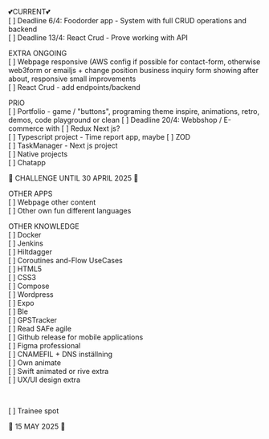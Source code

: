 
💕CURRENT💕 <br>
[ ] Deadline 6/4: Foodorder app - System with full CRUD operations and backend <br>
[ ] Deadline 13/4: React Crud - Prove working with API <br>

EXTRA ONGOING<br>
[ ] Webpage responsive (AWS config if possible for contact-form, otherwise web3form or emailjs + change position business inquiry form showing after about, responsive small improvements <br>
[ ] React Crud - add endpoints/backend <br>

PRIO<br>
[ ] Portfolio - game / "buttons", programing theme inspire, animations, retro, demos, code playground or clean
[ ] Deadline 20/4: Webbshop / E-commerce with [ ] Redux Next js?  <br> 
[ ] Typescript project - Time report app, maybe [ ] ZOD <br>
[ ] TaskManager - Next js project<br>
[ ] Native projects <br>
[ ] Chatapp  <br>

🚀 CHALLENGE UNTIL 30 APRIL 2025 🚀   

OTHER APPS <br>
[ ] Webpage other content <br>
[ ] Other own fun different languages <br>

OTHER KNOWLEDGE <br>
[ ] Docker <br>
[ ] Jenkins <br>
[ ] Hiltdagger <br>
[ ] Coroutines and-Flow UseCases <br>
[ ] HTML5 <br>
[ ] CSS3 <br>
[ ] Compose <br>
[ ] Wordpress <br>
[ ] Expo <br>
[ ] Ble <br>
[ ] GPSTracker <br>
[ ] Read SAFe agile <br>
[ ] Github release for mobile applications <br>
[ ] Figma professional <br>
[ ] CNAMEFIL + DNS inställning<br>
[ ] Own animate <br>
[ ] Swift animated or rive extra <br>
[ ] UX/UI design extra <br>


<br>

[ ] Trainee spot

🚀 15 MAY 2025 🚀 
